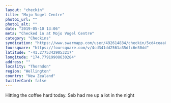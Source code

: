```yaml
---
layout: "checkin"
title: "Mojo Vogel Centre"
photo1_url: ""
photo1_alt: ""
date: "2019-05-10 13:06"
meta: "Checked in at Mojo Vogel Centre"
category: "Checkins"
syndication: "https://www.swarmapp.com/user/492614834/checkin/5cd4ceaa835c9a002c4f6e49"
foursquare: "https://foursquare.com/v/4cd341dd2561a35dfc6e30dd"
latitude: "-41.27753429053217"
longitude: "174.77919908630284"
address: ""
locality: "Thorndon"
region: "Wellington"
country: "New Zealand"
twitterCard: false
---
```

Hitting the coffee hard today. Seb had me up a lot in the night
